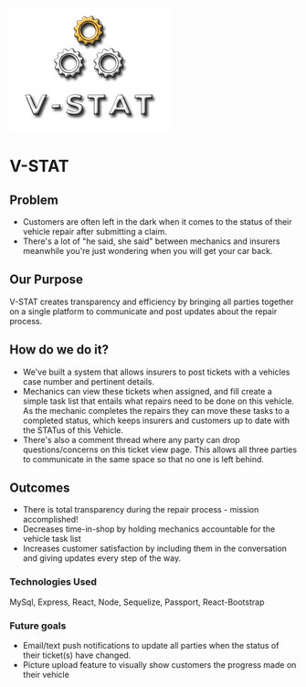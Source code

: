 ![Alt text](client/public/assets/images/VSTAT-logo2.png "V-STAT")


# V-STAT

## Problem

* Customers are often left in the dark when it comes to the status of their vehicle repair after submitting a claim. 
* There's a lot of "he said, she said" between mechanics and insurers meanwhile you're just wondering when you will get your car back. 

## Our Purpose
V-STAT creates transparency and efficiency by bringing all parties together on a single platform to communicate and post updates about the repair process. 

## How do we do it?
* We've built a system that allows insurers to post tickets with a vehicles case number and pertinent details. 
* Mechanics can view these tickets when assigned, and fill create a simple task list that entails what repairs need to be done on this vehicle. As the mechanic completes the repairs they can move these tasks to a completed status, which keeps insurers and customers up to date with the STATus of this Vehicle. 
* There's also a comment thread where any party can drop questions/concerns on this ticket view page. This allows all three parties to communicate in the same space so that no one is left behind.

## Outcomes
* There is total transparency during the repair process - mission accomplished!
* Decreases time-in-shop by holding mechanics accountable for the vehicle task list
* Increases customer satisfaction by including them in the conversation and giving updates every step of the way.

### Technologies Used
MySql, Express, React, Node, Sequelize, Passport, React-Bootstrap

### Future goals
* Email/text push notifications to update all parties when the status of their ticket(s) have changed. 
* Picture upload feature to visually show customers the progress made on their vehicle
